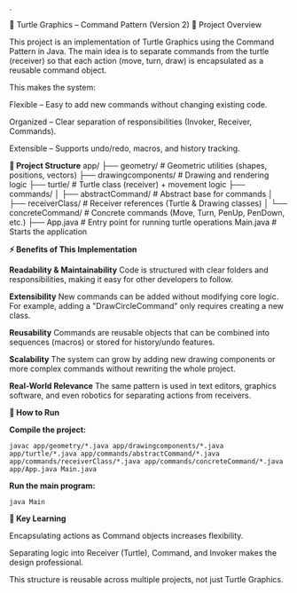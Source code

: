 .

🐢 Turtle Graphics – Command Pattern (Version 2)
📌 Project Overview

This project is an implementation of Turtle Graphics using the Command Pattern in Java.
The main idea is to separate commands from the turtle (receiver) so that each action (move, turn, draw) is encapsulated as a reusable command object.

This makes the system:

Flexible – Easy to add new commands without changing existing code.

Organized – Clear separation of responsibilities (Invoker, Receiver, Commands).

Extensible – Supports undo/redo, macros, and history tracking.

**📂 Project Structure**
app/
 ├── geometry/                # Geometric utilities (shapes, positions, vectors)
 ├── drawingcomponents/       # Drawing and rendering logic
 ├── turtle/                  # Turtle class (receiver) + movement logic
 ├── commands/
 │    ├── abstractCommand/    # Abstract base for commands
 │    ├── receiverClass/      # Receiver references (Turtle & Drawing classes)
 │    └── concreteCommand/    # Concrete commands (Move, Turn, PenUp, PenDown, etc.)
 ├── App.java                 # Entry point for running turtle operations
Main.java                     # Starts the application

**⚡ Benefits of This Implementation**

**Readability & Maintainability**
Code is structured with clear folders and responsibilities, making it easy for other developers to follow.

**Extensibility**
New commands can be added without modifying core logic. For example, adding a "DrawCircleCommand" only requires creating a new class.

**Reusability**
Commands are reusable objects that can be combined into sequences (macros) or stored for history/undo features.

**Scalability**
The system can grow by adding new drawing components or more complex commands without rewriting the whole project.

**Real-World Relevance**
The same pattern is used in text editors, graphics software, and even robotics for separating actions from receivers.

**🚀 How to Run**

**Compile the project:**
```
javac app/geometry/*.java app/drawingcomponents/*.java app/turtle/*.java app/commands/abstractCommand/*.java app/commands/receiverClass/*.java app/commands/concreteCommand/*.java app/App.java Main.java
```

**Run the main program:**
```
java Main
```
**🌟 Key Learning**

Encapsulating actions as Command objects increases flexibility.

Separating logic into Receiver (Turtle), Command, and Invoker makes the design professional.

This structure is reusable across multiple projects, not just Turtle Graphics.
